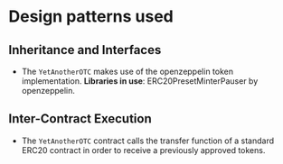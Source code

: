 # Design patterns used


## Inheritance and Interfaces
- The `YetAnotherOTC` makes use of the openzeppelin token implementation. **Libraries in use**: ERC20PresetMinterPauser by openzeppelin.

## Inter-Contract Execution
- The `YetAnotherOTC` contract calls the transfer function of a standard ERC20 contract in order to receive a previously approved tokens.